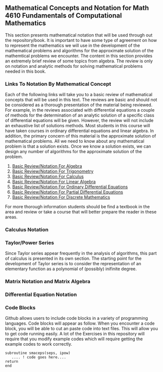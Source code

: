## Mathematical Concepts and Notation for Math 4610 Fundamentals of Computational Mathematics

This section presents mathematical notation that will be used through out the repository/book. It is important to have some type
of agreement on how to represent the mathematics we will use in the development of the mathematical problems and algorithms for
the approximate solution of the mathemtical problems we encounter. The content in this section provides an extremely brief 
review of some topics from algebra. The review is only on notation and analytic methods for solving mathematical problems needed 
in this book.

### Links To Notation By Mathematical Concept

Each of the following links will take you to a basic review of mathematical concepts that will be used in this text. The reviews
are basic and should not be considered as a thorough presentation of the material being reviewed. For example, in the reviews
associated with differential equations a couple of methods for the determination of an analytic solution of a specific class of
differential equations will be given. However, the review will not include an exhaustive list of solutions methods. Most
students in this course will have taken courses in ordinary differential equations and linear algebra. In addition, the
primary concern of this material is the approximate solution of mathematical problems. All we need to know about any
mathematical problem is that a solution exists. Once we know a solution exists, we can design any number of algorithms for the
approximate solution of the problem.

1. [Basic Review/Notation For Algebra](https://jvkoebbe.github.io/math4610/frontMatter/algebra)
2. [Basic Review/Notation For Trigonometry](https//jvkoebbe.github.io/math4610/frontMatter/trigonometry)
3. [Basic Review/Notation For Calculus](https//jvkoebbe.github.io/math4610/frontMatter/calculus)
4. [Basic Review/Notation For Linear Algebra](https//jvkoebbe.github.io/math4610/frontMatter/linalg)
5. [Basic Review/Notation For Ordinary Differential Equations](https//jvkoebbe.github.io/math4610/frontMatter/ode)
6. [Basic Review/Notation For Partial Differential Equations](https//jvkoebbe.github.io/math4610/frontMatter/pde)
7. [Basic Review/Notation For Discrete Mathematics](https//jvkoebbe.github.io/math4610/frontMatter/discrete)

For more thorough information students should be find a textbook in the area and review or take a course that will better
prepare the reader in these areas.

### Calculus Notation

### Taylor/Power Series

Since Taylor series appear frequently in the analysis of algorithms, this part of calculus is presented in its own section. The
starting point for the development of Taylor series is to consider the representation of an elementary function as a polynomial of
(possibly) inifinite degree.

### Matrix Notation and Matrix Algebra

### Differential Equation Notation

### Code Blocks

Github allows users to include code blocks in a variety of programming languages. Code blocks will appear as follow. When you
encounter a code block, you will be able to cut an paste code into text files. This will allow you to get code running easily.
A lot of the Exercises in this repository will require that you modify example codes which will require getting the example
codes to work correctly.

    subroutine smaceps(seps, ipow)
       .... ! code goes here....
    return
    end
